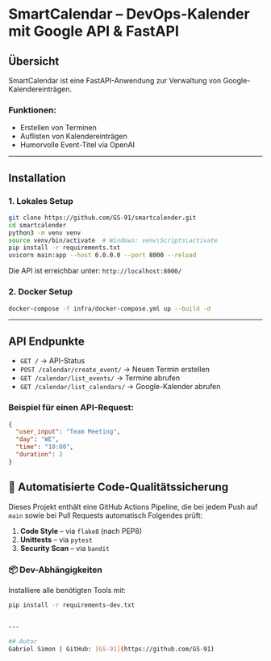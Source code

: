# SmartCalendar – DevOps-Kalender mit Google API & FastAPI

## Übersicht
SmartCalendar ist eine FastAPI-Anwendung zur Verwaltung von Google-Kalendereinträgen.

### Funktionen:
- Erstellen von Terminen
- Auflisten von Kalendereinträgen
- Humorvolle Event-Titel via OpenAI

---

## Installation

### 1. Lokales Setup
```bash
git clone https://github.com/GS-91/smartcalender.git
cd smartcalender
python3 -m venv venv
source venv/bin/activate  # Windows: venv\Scripts\activate
pip install -r requirements.txt
uvicorn main:app --host 0.0.0.0 --port 8000 --reload
```
Die API ist erreichbar unter: `http://localhost:8000/`

### 2. Docker Setup
```bash
docker-compose -f infra/docker-compose.yml up --build -d
```

---

## API Endpunkte
- `GET /` → API-Status
- `POST /calendar/create_event/` → Neuen Termin erstellen
- `GET /calendar/list_events/` → Termine abrufen
- `GET /calendar/list_calendars/` → Google-Kalender abrufen

### Beispiel für einen API-Request:
```json
{
  "user_input": "Team Meeting",
  "day": "WE",
  "time": "10:00",
  "duration": 2
}
```


## 🧪 Automatisierte Code-Qualitätssicherung

Dieses Projekt enthält eine GitHub Actions Pipeline, die bei jedem Push auf `main` sowie bei Pull Requests automatisch Folgendes prüft:

1. **Code Style** – via `flake8` (nach PEP8)
2. **Unittests** – via `pytest`
3. **Security Scan** – via `bandit`

### 📦 Dev-Abhängigkeiten

Installiere alle benötigten Tools mit:

```bash
pip install -r requirements-dev.txt


---

## Autor
Gabriel Simon | GitHub: [GS-91](https://github.com/GS-91)
